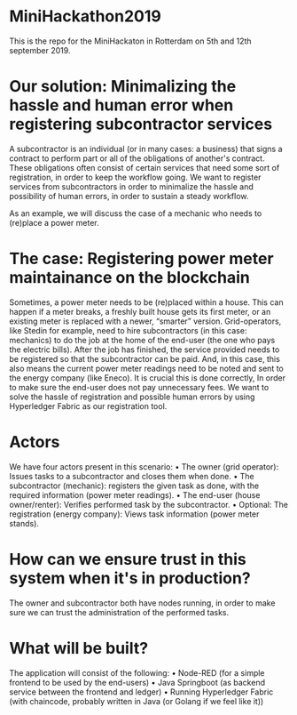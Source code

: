 # MiniHackathon2019

This is the repo for the MiniHackaton in Rotterdam on 5th and 12th september 2019.

# Our solution: Minimalizing the hassle and human error when registering subcontractor services
A subcontractor is an individual (or in many cases: a business) that signs a contract to perform part or all of the obligations of another's contract. These obligations often consist of certain services that need some sort of registration, in order to keep the workflow going. We want to register services from subcontractors in order to minimalize the hassle and possibility of human errors, in order to sustain a steady workflow.

As an example, we will discuss the case of a mechanic who needs to (re)place a power meter.

# The case: Registering power meter maintainance on the blockchain
Sometimes, a power meter needs to be (re)placed within a house. This can happen if a meter breaks, a freshly built house gets its first meter, or an existing meter is replaced with a newer, “smarter” version. Grid-operators, like Stedin for example, need to hire subcontractors (in this case: mechanics) to do the job at the home of the end-user (the one who pays the electric bills).
After the job has finished, the service provided needs to be registered so that the subcontractor can be paid. And, in this case, this also means the current power meter readings need to be noted and sent to the energy company (like Eneco). It is crucial this is done correctly, In order to make sure the end-user does not pay unnecessary fees.
We want to solve the hassle of registration and possible human errors by using Hyperledger Fabric as our registration tool.

# Actors
We have four actors present in this scenario:
    • The owner (grid operator): Issues tasks to a subcontractor and closes them when done.
    • The subcontractor (mechanic): registers the given task as done, with the required information (power meter readings).
    • The end-user (house owner/renter): Verifies performed task by the subcontractor.
    • Optional: The registration (energy company): Views task information (power meter stands).

# How can we ensure trust in this system when it's in production?
The owner and subcontractor both have nodes running, in order to make sure we can trust the administration of the performed tasks.

# What will be built?
The application will consist of the following:
    • Node-RED (for a simple frontend to be used by the end-users)
    • Java Springboot (as backend service between the frontend and ledger)
    • Running Hyperledger Fabric (with chaincode, probably written in Java (or Golang if we feel like it))

